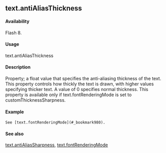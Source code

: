 ## text.antiAliasThickness

#### Availability

Flash 8.

#### Usage

text.antiAliasThickness

#### Description

Property; a float value that specifies the anti-aliasing thickness of the text. This property controls how thickly the text is drawn, with higher values specifying thicker text. A value of 0 specifies normal thickness. This property is available only if text.fontRenderingMode is set to customThicknessSharpness.

#### Example

```
See [text.fontRenderingMode](#_bookmark980).

```
#### See also

[text.antiAliasSharpness](#_bookmark970), [text.fontRenderingMode](#_bookmark980)
